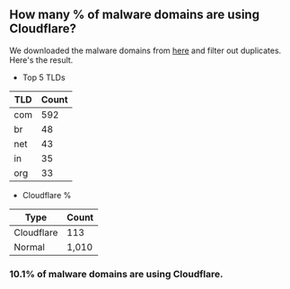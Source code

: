 ## How many % of malware domains are using Cloudflare?


We downloaded the malware domains from [here](https://urlhaus.abuse.ch) and filter out duplicates.
Here's the result.


[//]: # (start replacement)


- Top 5 TLDs

| TLD | Count |
| --- | --- |
| com | 592 |
| br | 48 |
| net | 43 |
| in | 35 |
| org | 33 |


- Cloudflare %

| Type | Count |
| --- | --- |
| Cloudflare | 113 |
| Normal | 1,010 |


### 10.1% of malware domains are using Cloudflare.